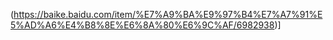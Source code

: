 (https://baike.baidu.com/item/%E7%A9%BA%E9%97%B4%E7%A7%91%E5%AD%A6%E4%B8%8E%E6%8A%80%E6%9C%AF/6982938)]